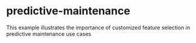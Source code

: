 # predictive-maintenance
This example illustrates the importance of customized feature selection in predictive maintenance use cases
